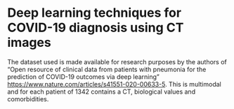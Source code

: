 # Deep learning techniques for COVID-19 diagnosis using CT images

The dataset used is made available for research purposes by the authors of “Open resource of clinical data from patients with pneumonia for the prediction of COVID-19 outcomes via deep learning” https://www.nature.com/articles/s41551-020-00633-5. This is multimodal and for each patient of 1342 contains a CT, biological values and comorbidities.
